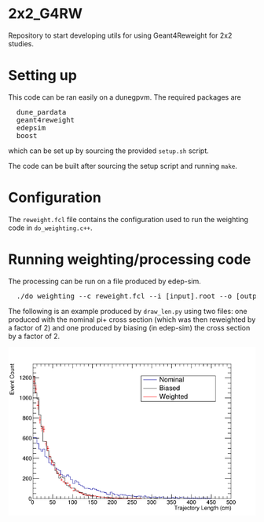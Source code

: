 # 2x2_G4RW

Repository to start developing utils for using Geant4Reweight for 2x2 studies.

# Setting up
This code can be ran easily on a dunegpvm. The required packages are 
<pre>
  dune_pardata
  geant4reweight
  edepsim
  boost
</pre>
which can be set up by sourcing the provided `setup.sh` script.

The code can be built after sourcing the setup script and running `make`.

# Configuration
The `reweight.fcl` file contains the configuration used to run the weighting code in `do_weighting.c++`.

# Running weighting/processing code
The processing can be run on a file produced by edep-sim.
<pre>
  ./do_weighting --c reweight.fcl --i [input].root --o [outputname].root
</pre>

The following is an example produced by `draw_len.py` using two files: one produced with the nominal pi+ cross section
(which was then reweighted by a factor of 2) and one produced by biasing (in edep-sim) the cross section by a factor of 2.

![Alt text](plots/weight_example.png)
